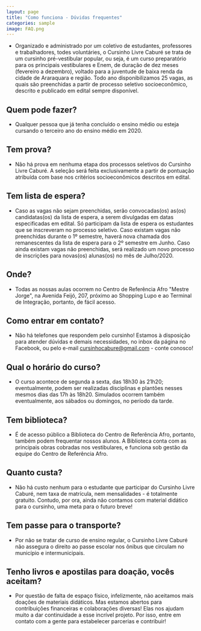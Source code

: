 ```yaml
---
layout: page
title: "Como funciona - Dúvidas frequentes"
categories: sample
image: FAQ.png
---
```


- Organizado e administrado por um coletivo de estudantes, professores e trabalhadores, todes voluntáries, o Cursinho Livre Caburé se trata de um cursinho pré-vestibular popular, ou seja, é um curso preparatório para os principais vestibulares e Enem, de duração de dez meses (fevereiro a dezembro), voltado para a juventude de baixa renda da cidade de Araraquara e região. Todo ano disponibilizamos 25 vagas, as quais são preenchidas a partir de processo seletivo socioeconômico, descrito e publicado em edital sempre disponível.

## Quem pode fazer?

- Qualquer pessoa que já tenha concluído o ensino médio ou esteja cursando o terceiro ano do ensino médio em 2020.

## Tem prova?

- Não há prova em nenhuma etapa dos processos seletivos do Cursinho Livre Caburé. A seleção será feita exclusivamente a partir de pontuação atribuída com base nos critérios socioeconômicos descritos em edital.

## Tem lista de espera?

- Caso as vagas não sejam preenchidas, serão convocadas(os) as(os) candidatas(os) da lista de espera, a serem divulgadas em datas especificadas em edital. Só participam da lista de espera os estudantes que se inscreveram no processo seletivo. Caso existam vagas não preenchidas durante o 1º semestre, haverá nova chamada dos remanescentes da lista de espera para o 2º semestre em Junho. Caso ainda existam vagas não preenchidas, será realizado um novo processo de inscrições para novas(os) alunas(os) no mês de Julho/2020.

## Onde?

- Todas as nossas aulas ocorrem no Centro de Referência Afro "Mestre Jorge", na Avenida Feijó, 207, próximo ao Shopping Lupo e ao Terminal de Integração, portanto, de fácil acesso.

## Como entrar em contato?

- Não há telefones que respondem pelo cursinho! Estamos à disposição para atender dúvidas e demais necessidades, no inbox da página no Facebook, ou pelo e-mail cursinhocabure@gmail.com - conte conosco!

## Qual o horário do curso?

- O curso acontece de segunda a sexta, das 18h30 às 21h20; eventualmente, podem ser realizadas disciplinas e plantões nesses mesmos dias das 17h às 18h20. Simulados ocorrem também eventualmente, aos sábados ou domingos, no período da tarde.

## Tem biblioteca?

- É de acesso público a Biblioteca do Centro de Referência Afro, portanto, também podem frequentar nossos alunos. A Biblioteca conta com as principais obras cobradas nos vestibulares, e funciona sob gestão da equipe do Centro de Referência Afro.

## Quanto custa?

- Não há custo nenhum para o estudante que participar do Cursinho Livre Caburé, nem taxa de matrícula, nem mensalidades - é totalmente gratuito. Contudo, por ora, ainda não contamos com material didático para o cursinho, uma meta para o futuro breve!

## Tem passe para o transporte?

- Por não se tratar de curso de ensino regular, o Cursinho Livre Caburé não assegura o direito ao passe escolar nos ônibus que circulam no município e intermunicipais.

## Tenho livros e apostilas para doação, vocês aceitam?

- Por questão de falta de espaço físico, infelizmente, não aceitamos mais doações de materiais didáticos. Mas estamos abertos para contribuições financeiras e colaborações diversas! Elas nos ajudam muito a dar continuidade a esse incrível projeto. Por isso, entre em contato com a gente para estabelecer parcerias e contribuir!